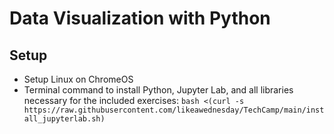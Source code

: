 # Data Visualization with Python

## Setup
- Setup Linux on ChromeOS
- Terminal command to install Python, Jupyter Lab, and all libraries necessary for the included exercises: 
`bash <(curl -s https://raw.githubusercontent.com/likeawednesday/TechCamp/main/install_jupyterlab.sh)`

